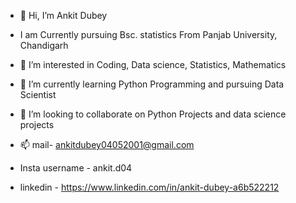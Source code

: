 - 👋 Hi, I’m Ankit Dubey 
- I am Currently pursuing Bsc. statistics From Panjab University, Chandigarh 

- 👀 I’m interested in Coding, Data science, Statistics, Mathematics 
- 🌱 I’m currently learning Python Programming and pursuing Data Scientist
- 💞️ I’m looking to collaborate on Python Projects and data science projects 
- 📫 mail- ankitdubey04052001@gmail.com
-  Insta username - ankit.d04
- linkedin - https://www.linkedin.com/in/ankit-dubey-a6b522212



<!---
AnkitDubey040/AnkitDubey040 is a ✨ special ✨ repository because its `README.md` (this file) appears on your GitHub profile.
You can click the Preview link to take a look at your changes.
--->
